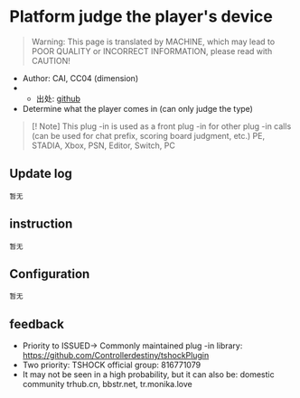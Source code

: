 # Platform judge the player's device

> Warning: This page is translated by MACHINE, which may lead to POOR QUALITY or INCORRECT INFORMATION, please read with CAUTION!


- Author: CAI, CC04 (dimension)
- - 出处: [github](https://github.com/ACaiCat/CaiPlugins) 
- Determine what the player comes in (can only judge the type)

> [! Note]
> This plug -in is used as a front plug -in for other plug -in calls (can be used for chat prefix, scoring board judgment, etc.)
> PE, STADIA, Xbox, PSN, Editor, Switch, PC

## Update log

```
暂无
```

## instruction

```
暂无
```

## Configuration

```
暂无
```
## feedback
- Priority to ISSUED-> Commonly maintained plug -in library: https://github.com/Controllerdestiny/tshockPlugin
- Two priority: TSHOCK official group: 816771079
- It may not be seen in a high probability, but it can also be: domestic community trhub.cn, bbstr.net, tr.monika.love